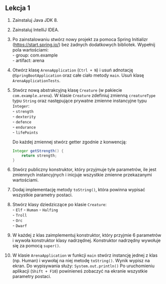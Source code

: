 ## Lekcja 1

1. Zainstaluj Java JDK 8.

2. Zainstaluj IntelliJ IDEA.

3. Po zainstalowaniu stwórz nowy projekt za pomoca Spring Initializr
(https://start.spring.io/) bez żadnych dodatkowych bibliotek. Wypełnij pola 
wartościami:  
\- group: com.example  
\- artifact: arena

4. Otwórz klasę `ArenaApplication` (`Ctrl + N`) i usuń adnotację 
`@SpringBootApplication` oraz całe ciało metody `main`. Usuń klasę 
`ArenaApplicationTests`.

5. Stwórz nową abstrakcyjną klasę `Creature` (w pakiecie `com.example.arena`).
W klasie `Creature` zdefiniuj zmienną `creatureType` typu `String` oraz 
następujące prywatne zmienne instancyjne typu `Integer`:  
\- `strength`  
\- `dexterity`  
\- `defence`  
\- `endurance`  
\- `lifePoints`  

    Do każdej zmiennej stwórz getter zgodnie z konwencją:  
    ```java
    Integer getStrength() {   
        return strength;
    }
    ```  

6. Stwórz publiczny konstruktor, który przyjmuje tyle parametrów, ile jest 
zmiennych instancyjnych i inicjuje wszystkie zmienne przekazanymi wartościami.

7. Dodaj implementację metody `toString()`, która powinna wypisać wszystkie 
parametry postaci.

8. Stwórz klasy dziedziczące po klasie `Creature`:  
\- `Elf` 
\- `Human` 
\- `Halfing`  
\- `Troll`  
\- `Orc`  
\- `Dwarf`

9. W każdej z klas zaimplementuj konstruktor, który przyjmie 6 parametrów 
i wywoła konstruktor klasy nadrzędnej. Konstruktor nadrzędny wywołuje się za 
pomocą `super()`. 

10. W klasie `ArenaApplication` w funkcji `main` stwórz instancję jednej 
z klas (np. Human) i wywołaj na niej metodę `toString()`. Wynik wypisz
na ekran.
Do wypisywania służy:
`System.out.println()`
Po uruchomieniu aplikacji (`Shift + F10`) powinieneś zobaczyć na ekranie
wszystkie parametry postaci.
